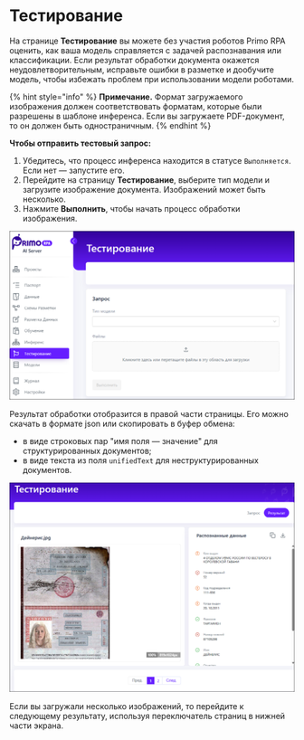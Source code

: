 # Тестирование

На странице **Тестирование** вы можете без участия роботов Primo RPA оценить, как ваша модель справляется с задачей распознавания или классификации. Если результат обработки документа окажется неудовлетворительным, исправьте ошибки в разметке и дообучите модель, чтобы избежать проблем при использовании модели роботами.

{% hint style="info" %}
**Примечание.** Формат загружаемого изображения должен соответствовать форматам, которые были разрешены в шаблоне инференса. Если вы загружаете PDF-документ, то он должен быть одностраничным.
{% endhint %}

**Чтобы отправить тестовый запрос:**
1. Убедитесь, что процесс инференса находится в статусе `Выполняется`. Если нет — запустите его.
2. Перейдите на страницу **Тестирование**, выберите тип модели и загрузите изображение документа. Изображений может быть несколько.
3. Нажмите **Выполнить**, чтобы начать процесс обработки изображения. 

![](<../../../../primo-ai/resources/user/smartocr/testing-page.png>)

Результат обработки отобразится в правой части страницы. Его можно скачать в формате json или скопировать в буфер обмена:
* в виде строковых пар "имя поля — значение" для структурированных документов;
* в виде текста из поля `unifiedText` для неструктурированных документов.

![](<../../../../primo-ai/resources/user/smartocr/testing-result.png>)

Если вы загружали несколько изображений, то перейдите к следующему результату, используя переключатель страниц в нижней части экрана.


